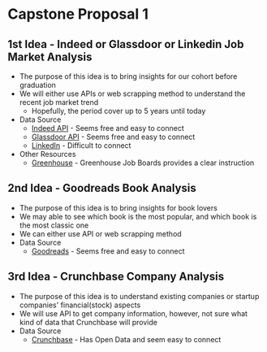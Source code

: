 # Capstone Proposal 1
## 1st Idea - Indeed or Glassdoor or Linkedin Job Market Analysis
* The purpose of this idea is to bring insights for our cohort before graduation
* We will either use APIs or web scrapping method to understand the recent job market trend
     * Hopefully, the period cover up to 5 years until today
* Data Source
     * [Indeed API](https://opensource.indeedeng.io/api-documentation/) - Seems free and easy to connect
     * [Glassdoor API](https://www.glassdoor.com/developer/index.htm) - Seems free and easy to connect
     * [LinkedIn](https://docs.microsoft.com/en-us/linkedin/learning/overview/) - Difficult to connect 
* Other Resources
     * [Greenhouse](https://developers.greenhouse.io/job-board.html#introduction) - Greenhouse Job Boards provides a clear instruction 
     
## 2nd Idea - Goodreads Book Analysis
* The purpose of this idea is to bring insights for book lovers
* We may able to see which book is the most popular, and which book is the most classic one
* We can either use API or web scrapping method
* Data Source
     * [Goodreads](https://www.goodreads.com/api) - Seems free and easy to connect

## 3rd Idea - Crunchbase Company Analysis
* The purpose of this idea is to understand existing companies or startup companies' financial(stock) aspects
* We will use API to get company information, however, not sure what kind of data that Crunchbase will provide
* Data Source
     * [Crunchbase](https://data.crunchbase.com/v3.1/docs/getting-started) - Has Open Data and seem easy to connect

